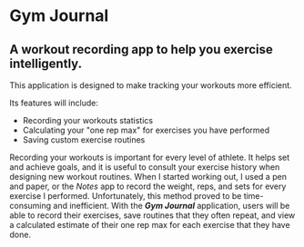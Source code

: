 # Gym Journal

## A workout recording app to help you exercise intelligently.

This application is designed to make tracking your workouts more efficient.  

Its features will include:
- Recording your workouts statistics
- Calculating your "one rep max" for exercises you have performed  
- Saving custom  exercise routines 
 
Recording your workouts is important for every level of athlete. It helps 
set and achieve goals, and it is useful to consult your exercise history
when designing new workout routines. When I started working out, I
used a pen and paper, or the *Notes* app to record the weight, reps, and sets 
for every exercise I performed. Unfortunately, this method proved to be time-
consuming and inefficient. With the ***Gym Journal*** application, users will
be able to record their exercises, save routines that they often repeat, and
view a calculated estimate of their one rep max for each exercise that they have done.
  

